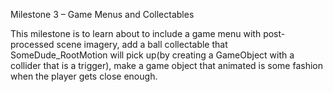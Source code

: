 Milestone 3 – Game Menus and Collectables

This milestone is to learn about to include a game menu with post-processed scene imagery, add a ball collectable that 
SomeDude_RootMotion will pick up(by creating a GameObject with a collider that is a trigger), make a game object that animated is some fashion when the player gets close enough.
